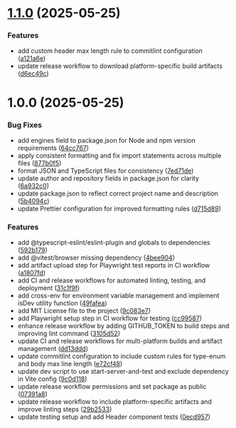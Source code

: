 # [1.1.0](https://github.com/BrainerVirus/electron-react-template/compare/v1.0.0...v1.1.0) (2025-05-25)

### Features

- add custom header max length rule to commitlint configuration ([a121a6e](https://github.com/BrainerVirus/electron-react-template/commit/a121a6e1df2911df1168c168d0939346b8d9e7b7))
- update release workflow to download platform-specific build artifacts ([d6ec49c](https://github.com/BrainerVirus/electron-react-template/commit/d6ec49cca928fca7f17319373f71f3c3dcc15f20))

# 1.0.0 (2025-05-25)

### Bug Fixes

- add engines field to package.json for Node and npm version requirements ([64cc767](https://github.com/BrainerVirus/electron-react-template/commit/64cc767c9449a14a1e0a6fb42546ee266dc2c703))
- apply consistent formatting and fix import statements across multiple files ([877b0f5](https://github.com/BrainerVirus/electron-react-template/commit/877b0f5cf822dfe9bf0e7c135e64f87966c44fa1))
- format JSON and TypeScript files for consistency ([7ed71de](https://github.com/BrainerVirus/electron-react-template/commit/7ed71dec753db4a35cb3f1636f2f7c1459054bb1))
- update author and repository fields in package.json for clarity ([6a932c0](https://github.com/BrainerVirus/electron-react-template/commit/6a932c05399040de849fc8fbd5e750621b6e35d7))
- update package.json to reflect correct project name and description ([5b4094c](https://github.com/BrainerVirus/electron-react-template/commit/5b4094c0a5af7e24af18d5635f59963f72bf56aa))
- update Prettier configuration for improved formatting rules ([d715d89](https://github.com/BrainerVirus/electron-react-template/commit/d715d89b2a0ed4df15e87405fbec747a3f2fd415))

### Features

- add @typescript-eslint/eslint-plugin and globals to dependencies ([592b179](https://github.com/BrainerVirus/electron-react-template/commit/592b179384ca1493fe21e7a5f9b20023134d315c))
- add @vitest/browser missing dependency ([4bee904](https://github.com/BrainerVirus/electron-react-template/commit/4bee90412a0025558f1fed22e0cee56e93685b0a))
- add artifact upload step for Playwright test reports in CI workflow ([a1807fd](https://github.com/BrainerVirus/electron-react-template/commit/a1807fd0f8614466df31415aff2d53f6b7279287))
- add CI and release workflows for automated linting, testing, and deployment ([31c1f9f](https://github.com/BrainerVirus/electron-react-template/commit/31c1f9fda601573f325e0075e4a4a3ee0da38a39))
- add cross-env for environment variable management and implement isDev utility function ([49fafea](https://github.com/BrainerVirus/electron-react-template/commit/49fafea1d10579952303197df1bb5ddd0ebfd783))
- add MIT License file to the project ([9c083e7](https://github.com/BrainerVirus/electron-react-template/commit/9c083e7aec33bf7545e576a438e0dd97d6306da9))
- add Playwright setup step in CI workflow for testing ([cc99587](https://github.com/BrainerVirus/electron-react-template/commit/cc99587143ea03ea38350b69201f9037460e8a3e))
- enhance release workflow by adding GITHUB_TOKEN to build steps and improving lint command ([3105d52](https://github.com/BrainerVirus/electron-react-template/commit/3105d5213b07217bf1d2fae8e99274e6d569c25f))
- update CI and release workflows for multi-platform builds and artifact management ([dd13ddd](https://github.com/BrainerVirus/electron-react-template/commit/dd13ddd347ae185eb44b974616217a959958e222))
- update commitlint configuration to include custom rules for type-enum and body max line length ([e72cf48](https://github.com/BrainerVirus/electron-react-template/commit/e72cf48096ac006d0e6d87e8d66a9503d23328ae))
- update dev script to use start-server-and-test and exclude dependency in Vite config ([9c0d118](https://github.com/BrainerVirus/electron-react-template/commit/9c0d118f3cb7dfbc505d26c204051feb4ae03d93))
- update release workflow permissions and set package as public ([07391a8](https://github.com/BrainerVirus/electron-react-template/commit/07391a824f993438d8ecfc0fd5847d7d3002d84a))
- update release workflow to include platform-specific artifacts and improve linting steps ([29b2533](https://github.com/BrainerVirus/electron-react-template/commit/29b2533e6887cebe8f2a3ca929c551427f0ca63b))
- update testing setup and add Header component tests ([0ecd957](https://github.com/BrainerVirus/electron-react-template/commit/0ecd957f5be5416d8364d6b68501416f32ba6936))
